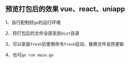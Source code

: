 ## 预览打包后的效果 vue、react、uniapp

1、自行配制好`go`的运行环境

2、将打包后的文件全部丢到`dist`目录

3、可以安装`fresh`后使用命令`fresh`启动、替换文件会热更新

4、也可`go run main.go`
